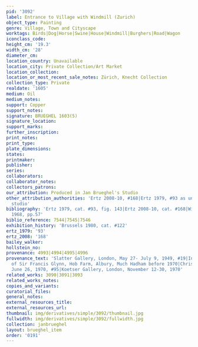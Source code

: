 ```yaml
---
pid: '3092'
label: Entrance to Village with Windmill (Zurich)
object_type: Painting
genre: Village, Town and Cityscape
worktags: Birds|Dog|Horse|Swine|House|Windmill|Burghers|Road|Wagon
iconclass_code:
height_cm: '19.3'
width_cm: '28'
diameter_cm:
location_country: Unavailable
location_city: Private Collection/Art Market
location_collection:
location_or_most_recent_sale_notes: Zürich, Knecht Collection
collection_type: Private
realdate: '1605'
medium: Oil
medium_notes:
support: Copper
support_notes:
signature: BRUEGHEL 1603(5)
signature_location:
support_marks:
further_inscription:
print_notes:
print_type:
plate_dimensions:
states:
printmaker:
publisher:
series:
collaborators:
collaborator_notes:
collectors_patrons:
our_attribution: Produced in Jan Brueghel's Studio
other_attribution_authorities: 'Ertz 2008-10, #168|Ertz 1979, #93 as uncertain, possibly
  studio'
bibliography: 'Ertz 1979, cat. #93, fig. 143|Ertz 2008-10, cat. #168|Winkelmann-Rhein
  1968, pp.57'
biblio_reference: 7544|7545|7546
exhibition_history: 'Brussels 1980, cat. #122'
ertz_1979: '93'
ertz_2008: '168'
bailey_walker:
hollstein_no:
provenance: 4993|4994|4995|4996
provenance_text: 'Slatter Gallery, London, May 27- July 9, 1949, #19|In the collection
  of Sir Francis Glynn, Hob Farm, Albury, Much Hadham before 1970|Christie''s, London,
  June 26, 1970, #95|Koetser Gallery, London, November 12-30, 1970'
related_works: 3090|3091|3093
related_works_notes:
copies_and_variants:
curatorial_files:
general_notes:
external_resources_title:
external_resources_url:
thumbnail: img/derivatives/simple/3092/thumbnail.jpg
fullwidth: img/derivatives/simple/3092/fullwidth.jpg
collection: janbrueghel
layout: brueghel_item
order: '0191'
---
```

